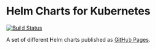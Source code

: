 # Helm Charts for Kubernetes
[![Build Status](https://travis-ci.com/moikot/helm-charts.svg?branch=master)](https://travis-ci.com/moikot/helm-charts)

A set of different Helm charts published as [GitHub Pages](https://moikot.github.io/helm-charts/index.yaml).
